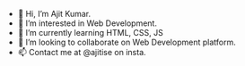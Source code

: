 - 👋 Hi, I’m Ajit Kumar.
- 👀 I’m interested in Web Development.
- 🌱 I’m currently learning HTML, CSS, JS
- 💞️ I’m looking to collaborate on Web Development platform.
- 📫 Contact me at @ajitise on insta.

<!---
ajit1654/ajit1654 is a ✨ special ✨ repository because its `README.md` (this file) appears on your GitHub profile.
You can click the Preview link to take a look at your changes.
--->
